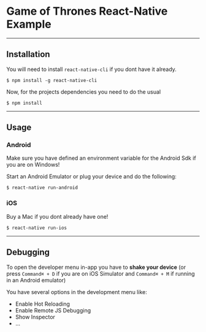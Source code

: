 # Game of Thrones React-Native Example

-------------------

## Installation

You will need to install `react-native-cli` if you dont have it already.
```
$ npm install -g react-native-cli
```
Now, for the projects dependencies you need to do the usual

```
$ npm install
```

-------------------

## Usage

### Android

Make sure you have defined an environment variable for the Android Sdk if you are on Windows!

Start an Android Emulator or plug your device and do the following:

```
$ react-native run-android
```

### iOS

Buy a Mac if you dont already have one!

```
$ react-native run-ios
```

-------------------

## Debugging

To open the developer menu in-app you have to **shake your device** (or press `Command⌘ + D` if you are on iOS Simulator and `Command⌘ + M` if running in an Android emulator)

You have several options in the development menu like:

* Enable Hot Reloading
* Enable Remote JS Debugging
* Show Inspector
* ...
